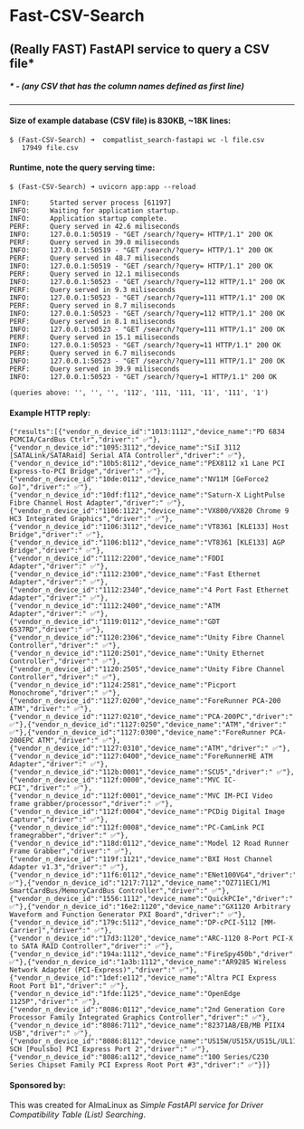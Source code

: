 # Fast-CSV-Search
## (Really FAST) FastAPI service to query a CSV file* 
##### * - (any CSV that has the column names defined as first line)



-----


#### Size of example database (CSV file) is 830KB, ~18K lines:

```
$ (Fast-CSV-Search) ➜  compatlist_search-fastapi wc -l file.csv 
   17949 file.csv
```

#### Runtime, note the query serving time:

```
$ (Fast-CSV-Search) ➜ uvicorn app:app --reload

INFO:     Started server process [61197]
INFO:     Waiting for application startup.
INFO:     Application startup complete.
PERF:	  Query served in 42.6 miliseconds
INFO:     127.0.0.1:50519 - "GET /search/?query= HTTP/1.1" 200 OK
PERF:	  Query served in 39.0 miliseconds
INFO:     127.0.0.1:50519 - "GET /search/?query= HTTP/1.1" 200 OK
PERF:	  Query served in 48.7 miliseconds
INFO:     127.0.0.1:50519 - "GET /search/?query= HTTP/1.1" 200 OK
PERF:	  Query served in 12.1 miliseconds
INFO:     127.0.0.1:50523 - "GET /search/?query=112 HTTP/1.1" 200 OK
PERF:	  Query served in 9.3 miliseconds
INFO:     127.0.0.1:50523 - "GET /search/?query=111 HTTP/1.1" 200 OK
PERF:	  Query served in 8.7 miliseconds
INFO:     127.0.0.1:50523 - "GET /search/?query=112 HTTP/1.1" 200 OK
PERF:	  Query served in 8.1 miliseconds
INFO:     127.0.0.1:50523 - "GET /search/?query=111 HTTP/1.1" 200 OK
PERF:	  Query served in 15.1 miliseconds
INFO:     127.0.0.1:50523 - "GET /search/?query=11 HTTP/1.1" 200 OK
PERF:	  Query served in 6.7 miliseconds
INFO:     127.0.0.1:50523 - "GET /search/?query=111 HTTP/1.1" 200 OK
PERF:	  Query served in 39.9 miliseconds
INFO:     127.0.0.1:50523 - "GET /search/?query=1 HTTP/1.1" 200 OK
```
```(queries above: '', '', '', '112', '111, '111, '11', '111', '1')```

#### Example HTTP reply:

```wrap
{"results":[{"vendor_n_device_id":"1013:1112","device_name":"PD 6834 PCMCIA/CardBus Ctrlr","driver":" ✅"},{"vendor_n_device_id":"1095:3112","device_name":"SiI 3112 [SATALink/SATARaid] Serial ATA Controller","driver":" ✅"},{"vendor_n_device_id":"10b5:8112","device_name":"PEX8112 x1 Lane PCI Express-to-PCI Bridge","driver":" ✅"},{"vendor_n_device_id":"10de:0112","device_name":"NV11M [GeForce2 Go]","driver":" ✅"},{"vendor_n_device_id":"10df:f112","device_name":"Saturn-X LightPulse Fibre Channel Host Adapter","driver":" ✅"},{"vendor_n_device_id":"1106:1122","device_name":"VX800/VX820 Chrome 9 HC3 Integrated Graphics","driver":" ✅"},{"vendor_n_device_id":"1106:3112","device_name":"VT8361 [KLE133] Host Bridge","driver":" ✅"},{"vendor_n_device_id":"1106:b112","device_name":"VT8361 [KLE133] AGP Bridge","driver":" ✅"},{"vendor_n_device_id":"1112:2200","device_name":"FDDI Adapter","driver":" ✅"},{"vendor_n_device_id":"1112:2300","device_name":"Fast Ethernet Adapter","driver":" ✅"},{"vendor_n_device_id":"1112:2340","device_name":"4 Port Fast Ethernet Adapter","driver":" ✅"},{"vendor_n_device_id":"1112:2400","device_name":"ATM Adapter","driver":" ✅"},{"vendor_n_device_id":"1119:0112","device_name":"GDT 6537RD","driver":" ✅"},{"vendor_n_device_id":"1120:2306","device_name":"Unity Fibre Channel Controller","driver":" ✅"},{"vendor_n_device_id":"1120:2501","device_name":"Unity Ethernet Controller","driver":" ✅"},{"vendor_n_device_id":"1120:2505","device_name":"Unity Fibre Channel Controller","driver":" ✅"},{"vendor_n_device_id":"1124:2581","device_name":"Picport Monochrome","driver":" ✅"},{"vendor_n_device_id":"1127:0200","device_name":"ForeRunner PCA-200 ATM","driver":" ✅"},{"vendor_n_device_id":"1127:0210","device_name":"PCA-200PC","driver":" ✅"},{"vendor_n_device_id":"1127:0250","device_name":"ATM","driver":" ✅"},{"vendor_n_device_id":"1127:0300","device_name":"ForeRunner PCA-200EPC ATM","driver":" ✅"},{"vendor_n_device_id":"1127:0310","device_name":"ATM","driver":" ✅"},{"vendor_n_device_id":"1127:0400","device_name":"ForeRunnerHE ATM Adapter","driver":" ✅"},{"vendor_n_device_id":"112b:0001","device_name":"SCU5","driver":" ✅"},{"vendor_n_device_id":"112f:0000","device_name":"MVC IC-PCI","driver":" ✅"},{"vendor_n_device_id":"112f:0001","device_name":"MVC IM-PCI Video frame grabber/processor","driver":" ✅"},{"vendor_n_device_id":"112f:0004","device_name":"PCDig Digital Image Capture","driver":" ✅"},{"vendor_n_device_id":"112f:0008","device_name":"PC-CamLink PCI framegrabber","driver":" ✅"},{"vendor_n_device_id":"118d:0112","device_name":"Model 12 Road Runner Frame Grabber","driver":" ✅"},{"vendor_n_device_id":"119f:1121","device_name":"BXI Host Channel Adapter v1.3","driver":" ✅"},{"vendor_n_device_id":"11f6:0112","device_name":"ENet100VG4","driver":" ✅"},{"vendor_n_device_id":"1217:7112","device_name":"OZ711EC1/M1 SmartCardBus/MemoryCardBus Controller","driver":" ✅"},{"vendor_n_device_id":"1556:1112","device_name":"QuickPCIe","driver":" ✅"},{"vendor_n_device_id":"16e2:1120","device_name":"GX1120 Arbitrary Waveform and Function Generator PXI Board","driver":" ✅"},{"vendor_n_device_id":"179c:5112","device_name":"DP-cPCI-5112 [MM-Carrier]","driver":" ✅"},{"vendor_n_device_id":"17d3:1120","device_name":"ARC-1120 8-Port PCI-X to SATA RAID Controller","driver":" ✅"},{"vendor_n_device_id":"194a:1112","device_name":"FireSpy450b","driver":" ✅"},{"vendor_n_device_id":"1a3b:1112","device_name":"AR9285 Wireless Network Adapter (PCI-Express)","driver":" ✅"},{"vendor_n_device_id":"1def:e112","device_name":"Altra PCI Express Root Port b1","driver":" ✅"},{"vendor_n_device_id":"1fde:1125","device_name":"OpenEdge 1125P","driver":" ✅"},{"vendor_n_device_id":"8086:0112","device_name":"2nd Generation Core Processor Family Integrated Graphics Controller","driver":" ✅"},{"vendor_n_device_id":"8086:7112","device_name":"82371AB/EB/MB PIIX4 USB","driver":" ✅"},{"vendor_n_device_id":"8086:8112","device_name":"US15W/US15X/US15L/UL11L SCH [Poulsbo] PCI Express Port 2","driver":" ✅"},{"vendor_n_device_id":"8086:a112","device_name":"100 Series/C230 Series Chipset Family PCI Express Root Port #3","driver":" ✅"}]}
```

#### Sponsored by:
This was created for AlmaLinux as _Simple FastAPI service for Driver Compatibility Table (List) Searching_.
